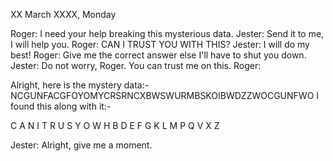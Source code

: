 XX March XXXX, Monday

Roger: I need your help breaking this mysterious data. 
Jester: Send it to me, I will help you.
Roger: CAN I TRUST YOU WITH THIS? 
Jester: I will do my best!
Roger: Give me the correct answer else I'll have to shut you down.
Jester: Do not worry, Roger. You can trust me on this.
Roger: 

Alright, here is the mystery data:- NCGUNFACGFOYOMYCRSRNCXBWSWURMBSKOIBWDZZWOCGUNFWO
I found this along with it:-

C	A	N	I	T
R	U	S	Y	O
W	H	B	D	E
F	G	K	L	M
P	Q	V	X	Z


Jester: Alright, give me a moment.



